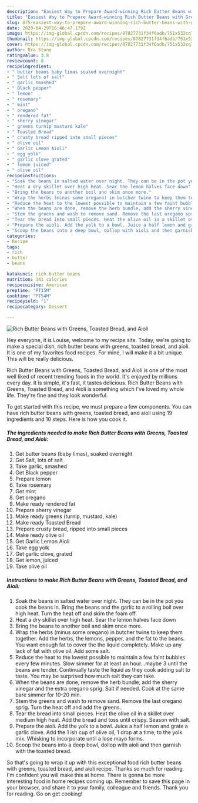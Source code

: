 ```yaml
---
description: "Easiest Way to Prepare Award-winning Rich Butter Beans with Greens, Toasted Bread, and Aioli"
title: "Easiest Way to Prepare Award-winning Rich Butter Beans with Greens, Toasted Bread, and Aioli"
slug: 875-easiest-way-to-prepare-award-winning-rich-butter-beans-with-greens-toasted-bread-and-aioli
date: 2020-04-29T16:46:47.179Z
image: https://img-global.cpcdn.com/recipes/87827731f34f6adb/751x532cq70/rich-butter-beans-with-greens-toasted-bread-and-aioli-recipe-main-photo.jpg
thumbnail: https://img-global.cpcdn.com/recipes/87827731f34f6adb/751x532cq70/rich-butter-beans-with-greens-toasted-bread-and-aioli-recipe-main-photo.jpg
cover: https://img-global.cpcdn.com/recipes/87827731f34f6adb/751x532cq70/rich-butter-beans-with-greens-toasted-bread-and-aioli-recipe-main-photo.jpg
author: Ora Stone
ratingvalue: 3.8
reviewcount: 8
recipeingredient:
- " butter beans baby limas soaked overnight"
- " Salt lots of salt"
- " garlic smashed"
- " Black pepper"
- " lemon"
- " rosemary"
- " mint"
- " oregano"
- " rendered fat"
- " sherry vinegar"
- " greens turnip mustard kale"
- " Toasted Bread"
- " crusty bread ripped into small pieces"
- " olive oil"
- " Garlic Lemon Aioli"
- " egg yolk"
- " garlic clove grated"
- " lemon juiced"
- " olive oil"
recipeinstructions:
- "Soak the beans in salted water over night. They can be in the pot you cook the beans in. Bring the beans and the garlic to a rolling boil over high heat. Turn the heat off and skim the foam off."
- "Heat a dry skillet over high heat. Sear the lemon halves face down"
- "Bring the beans to another boil and skim once more."
- "Wrap the herbs (minus some oregano) in butcher twine to keep them together. Add the herbs, the lemons, pepper, and the fat to the beans. You want enough fat to cover the the liquid completely. Make up any lack of fat with olive oil. Add some salt."
- "Reduce the heat to the lowest possible to maintain a few faint bubbles every few minutes. Slow simmer for at least an hour...maybe 3 until the beans are tender. Continually taste the liquid as they cook adding salt to taste. You may be surprised how much salt they can take."
- "When the beans are done, remove the herb bundle, add the sherry vinegar and the extra oregano sprig. Salt if needed. Cook at the same bare simmer for 10-20 min."
- "Stem the greens and wash to remove sand. Remove the last oregano sprig. Turn the heat off and add the greens."
- "Tear the bread into small pieces. Heat the olive oil in a skillet over medium high heat. Add the bread and toss until crispy. Season with salt."
- "Prepare the aioli. Add the yolk to a bowl. Juice a half lemon and grate a garlic clove. Add the 1 ish cup of olive oil, 1 drop at a time, to the yolk mix. Whisking to incorporate until a lose mayo forms."
- "Scoop the beans into a deep bowl, dollop with aioli and then garnish with the toasted bread."
categories:
- Recipe
tags:
- rich
- butter
- beans

katakunci: rich butter beans 
nutrition: 141 calories
recipecuisine: American
preptime: "PT15M"
cooktime: "PT54M"
recipeyield: "1"
recipecategory: Dessert

---
```



![Rich Butter Beans with Greens, Toasted Bread, and Aioli](https://img-global.cpcdn.com/recipes/87827731f34f6adb/751x532cq70/rich-butter-beans-with-greens-toasted-bread-and-aioli-recipe-main-photo.jpg)

Hey everyone, it is Louise, welcome to my recipe site. Today, we're going to make a special dish, rich butter beans with greens, toasted bread, and aioli. It is one of my favorites food recipes. For mine, I will make it a bit unique. This will be really delicious.

Rich Butter Beans with Greens, Toasted Bread, and Aioli is one of the most well liked of recent trending foods in the world. It's enjoyed by millions every day. It is simple, it's fast, it tastes delicious. Rich Butter Beans with Greens, Toasted Bread, and Aioli is something which I've loved my whole life. They're fine and they look wonderful.




To get started with this recipe, we must prepare a few components. You can have rich butter beans with greens, toasted bread, and aioli using 19 ingredients and 10 steps. Here is how you cook it.

<!--inarticleads1-->

##### The ingredients needed to make Rich Butter Beans with Greens, Toasted Bread, and Aioli:

1. Get  butter beans (baby limas), soaked overnight
1. Get  Salt, lots of salt
1. Take  garlic, smashed
1. Get  Black pepper
1. Prepare  lemon
1. Take  rosemary
1. Get  mint
1. Get  oregano
1. Make ready  rendered fat
1. Prepare  sherry vinegar
1. Make ready  greens (turnip, mustard, kale)
1. Make ready  Toasted Bread
1. Prepare  crusty bread, ripped into small pieces
1. Make ready  olive oil
1. Get  Garlic Lemon Aioli
1. Take  egg yolk
1. Get  garlic clove, grated
1. Get  lemon, juiced
1. Take  olive oil




<!--inarticleads2-->

##### Instructions to make Rich Butter Beans with Greens, Toasted Bread, and Aioli:

1. Soak the beans in salted water over night. They can be in the pot you cook the beans in. Bring the beans and the garlic to a rolling boil over high heat. Turn the heat off and skim the foam off.
1. Heat a dry skillet over high heat. Sear the lemon halves face down
1. Bring the beans to another boil and skim once more.
1. Wrap the herbs (minus some oregano) in butcher twine to keep them together. Add the herbs, the lemons, pepper, and the fat to the beans. You want enough fat to cover the the liquid completely. Make up any lack of fat with olive oil. Add some salt.
1. Reduce the heat to the lowest possible to maintain a few faint bubbles every few minutes. Slow simmer for at least an hour...maybe 3 until the beans are tender. Continually taste the liquid as they cook adding salt to taste. You may be surprised how much salt they can take.
1. When the beans are done, remove the herb bundle, add the sherry vinegar and the extra oregano sprig. Salt if needed. Cook at the same bare simmer for 10-20 min.
1. Stem the greens and wash to remove sand. Remove the last oregano sprig. Turn the heat off and add the greens.
1. Tear the bread into small pieces. Heat the olive oil in a skillet over medium high heat. Add the bread and toss until crispy. Season with salt.
1. Prepare the aioli. Add the yolk to a bowl. Juice a half lemon and grate a garlic clove. Add the 1 ish cup of olive oil, 1 drop at a time, to the yolk mix. Whisking to incorporate until a lose mayo forms.
1. Scoop the beans into a deep bowl, dollop with aioli and then garnish with the toasted bread.




So that's going to wrap it up with this exceptional food rich butter beans with greens, toasted bread, and aioli recipe. Thanks so much for reading. I'm confident you will make this at home. There is gonna be more interesting food in home recipes coming up. Remember to save this page in your browser, and share it to your family, colleague and friends. Thank you for reading. Go on get cooking!
